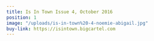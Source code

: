 ```yaml
---
title: Is In Town Issue 4, October 2016
position: 1
image: "/uploads/is-in-town%20-4-noemie-abigail.jpg"
buy-link: https://isintown.bigcartel.com
---
```


